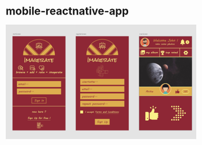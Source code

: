 # mobile-reactnative-app
![mobile-reactnative-app](https://github.com/Fyrrj/views/blob/master/imagerate.PNG?raw=true)
